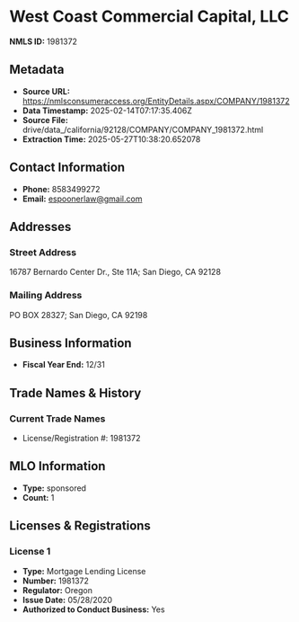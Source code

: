# West Coast Commercial Capital, LLC

**NMLS ID:** 1981372

## Metadata
- **Source URL:** https://nmlsconsumeraccess.org/EntityDetails.aspx/COMPANY/1981372
- **Data Timestamp:** 2025-02-14T07:17:35.406Z
- **Source File:** drive/data_/california/92128/COMPANY/COMPANY_1981372.html
- **Extraction Time:** 2025-05-27T10:38:20.652078

## Contact Information
- **Phone:** 8583499272
- **Email:** espoonerlaw@gmail.com

## Addresses
### Street Address
16787 Bernardo Center Dr., Ste 11A; San Diego, CA 92128

### Mailing Address
PO BOX 28327; San Diego, CA 92198

## Business Information
- **Fiscal Year End:** 12/31

## Trade Names & History
### Current Trade Names
- License/Registration #: 1981372

## MLO Information
- **Type:** sponsored
- **Count:** 1

## Licenses & Registrations

### License 1
- **Type:** Mortgage Lending License
- **Number:** 1981372
- **Regulator:** Oregon
- **Issue Date:** 05/28/2020
- **Authorized to Conduct Business:** Yes
